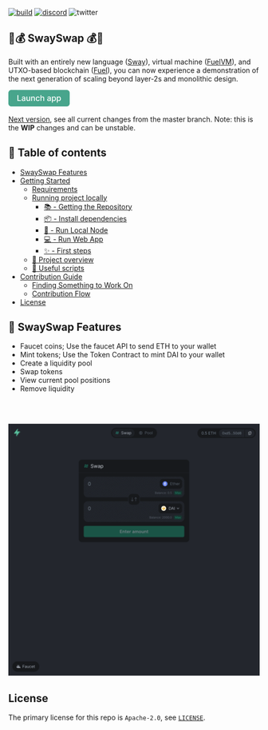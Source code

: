 [![build](https://github.com/FuelLabs/swayswap/actions/workflows/gh-pages.yml/badge.svg)](https://github.com/FuelLabs/swayswap/actions/workflows/gh-pages.yml)
[![discord](https://img.shields.io/badge/chat%20on-discord-orange?&logo=discord&logoColor=ffffff&color=7389D8&labelColor=6A7EC2)](https://discord.gg/xfpK4Pe)
![twitter](https://img.shields.io/twitter/follow/SwayLang?style=social)

## 🌴💰 SwaySwap 💰🌴

Built with an entirely new language ([Sway](https://fuellabs.github.io/sway/latest/index.html)), virtual machine ([FuelVM](https://github.com/FuelLabs/fuel-specs)), and UTXO-based blockchain ([Fuel](https://fuel-labs.ghost.io/introducing-fuel-the-fastest-modular-execution-layer/)), you can now experience a demonstration of the next generation of scaling beyond layer-2s and monolithic design.

[![launch app button](docs/assets/launch-button.png)](https://fuellabs.github.io/swayswap)

[Next version](https://swayswap.vercel.app/), see all current changes from the master branch. Note: this is the **WIP** changes and can be unstable.

## 📗 Table of contents

- [SwaySwap Features](#-swayswap-features)
- [Getting Started](docs/GETTING_STARTED.md)
  - [Requirements](docs/GETTING_STARTED.md#requirements)
  - [Running project locally](docs/GETTING_STARTED.md#running-project-locally)
    - [📚 - Getting the Repository](docs/GETTING_STARTED.md#---getting-the-repository)
    - [📦 - Install dependencies](docs/GETTING_STARTED.md#---install-dependencies)
    - [📒 - Run Local Node](docs/GETTING_STARTED.md#---run-local-node)
    - [💻 - Run Web App](docs/GETTING_STARTED.md#---run-web-app)
    - [✨ - First steps](docs/GETTING_STARTED.md#---first-steps)
  - [📗 Project overview](docs/GETTING_STARTED.md#-project-overview)
  - [🧰 Useful scripts](docs/GETTING_STARTED.md#-useful-scripts)
- [Contribution Guide](docs/CONTRIBUTE_GUIDE.md)
  - [Finding Something to Work On](docs/CONTRIBUTE_GUIDE.md#finding-something-to-work-on)
  - [Contribution Flow](docs/CONTRIBUTE_GUIDE.md#contribution-flow)
- [License](#license)

## 🧰 SwaySwap Features

- Faucet coins; Use the faucet API to send ETH to your wallet
- Mint tokens; Use the Token Contract to mint DAI to your wallet
- Create a liquidity pool
- Swap tokens
- View current pool positions
- Remove liquidity

<!-- Add some more space on the top of the gif -->
<br />
<br />
<p align="center">
  <img alt="preview pages" width="800" src="docs/assets/preview-pages.gif">
</p>

## License

The primary license for this repo is `Apache-2.0`, see [`LICENSE`](./LICENSE).
